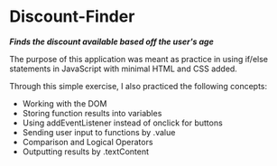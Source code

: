 # Discount-Finder
***Finds the discount available based off the user's age***

The purpose of this application was meant as practice in using if/else statements in JavaScript with minimal HTML and CSS added.

Through this simple exercise, I also practiced the following concepts:
* Working with the DOM
* Storing function results into variables
* Using addEventListener instead of onclick for buttons
* Sending user input to functions by .value
* Comparison and Logical Operators
* Outputting results by .textContent
